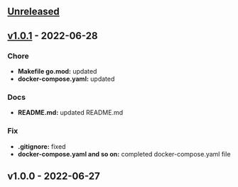 <a name="unreleased"></a>
## [Unreleased]


<a name="v1.0.1"></a>
## [v1.0.1] - 2022-06-28
### Chore
- **Makefile go.mod:** updated
- **docker-compose.yaml:** updated

### Docs
- **README.md:** updated README.md

### Fix
- **.gitignore:** fixed
- **docker-compose.yaml and so on:** completed docker-compose.yaml file


<a name="v1.0.0"></a>
## v1.0.0 - 2022-06-27

[Unreleased]: https://github.com/AIpha00/pigpig/compare/v1.0.1...HEAD
[v1.0.1]: https://github.com/AIpha00/pigpig/compare/v1.0.0...v1.0.1
